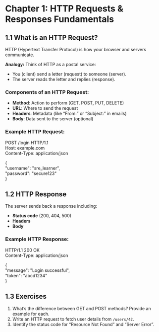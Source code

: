 # Chapter 1: HTTP Requests & Responses Fundamentals

## 1.1 What is an HTTP Request?
HTTP (Hypertext Transfer Protocol) is how your browser and servers communicate.

**Analogy:** Think of HTTP as a postal service:
- You (client) send a letter (request) to someone (server).
- The server reads the letter and replies (response).

### Components of an HTTP Request:
- **Method**: Action to perform (GET, POST, PUT, DELETE)
- **URL**: Where to send the request
- **Headers**: Metadata (like “From:” or “Subject:” in emails)
- **Body**: Data sent to the server (optional)

### Example HTTP Request:
POST /login HTTP/1.1  
Host: example.com  
Content-Type: application/json  

{  
  "username": "sre_learner",  
  "password": "secure123"  
}

## 1.2 HTTP Response
The server sends back a response including:
- **Status code** (200, 404, 500)
- **Headers**
- **Body**

### Example HTTP Response:
HTTP/1.1 200 OK  
Content-Type: application/json  

{  
  "message": "Login successful",  
  "token": "abcd1234"  
}

## 1.3 Exercises
1. What’s the difference between GET and POST methods? Provide an example for each.  
2. Write an HTTP request to fetch user details from `/users/42`.  
3. Identify the status code for “Resource Not Found” and “Server Error”.
